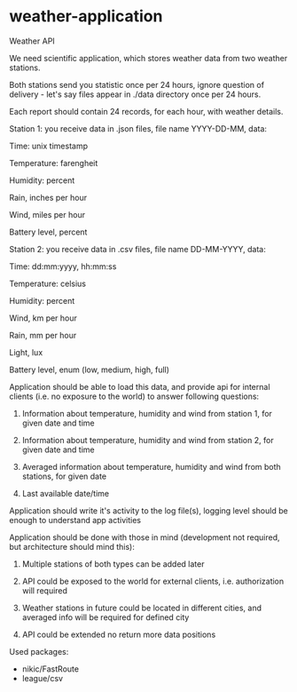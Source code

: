# weather-application
Weather API

We need scientific application, which stores weather data from two weather stations. 

Both stations send you statistic once per 24 hours, ignore question of delivery - let's say files appear in ./data directory once per 24 hours. 

Each report should contain 24 records, for each hour, with weather details.



Station 1: you receive data in .json
files, file name YYYY-DD-MM, data:

Time: unix timestamp

Temperature: farengheit

Humidity: percent

Rain, inches per hour

Wind, miles per hour

Battery level, percent 



Station 2: you receive data in .csv
files, file name DD-MM-YYYY, data:

Time: dd:mm:yyyy, hh:mm:ss

Temperature: celsius

Humidity: percent

Wind, km per hour

Rain, mm per hour

Light, lux

Battery level, enum (low, medium, high, full)



Application should be able to load this data, and provide api for internal clients (i.e. no exposure to the world) to answer following questions:

1) Information about temperature, humidity and wind from station 1, for given date and time

2) Information about temperature, humidity and wind from station 2, for given date and time

3) Averaged information about temperature, humidity and wind from both stations, for given date

4) Last available date/time

Application should write it's activity to the log file(s), logging level should be enough to understand app activities



Application should be done with those in mind (development not required, but architecture should mind this):

1) Multiple stations of both types can be added later

2) API could be exposed to the world for external clients, i.e. authorization will required

3) Weather stations in future could be located in different cities, and averaged info will be required for defined city


4) API could be extended no return more data positions


Used packages:
* nikic/FastRoute
* league/csv
